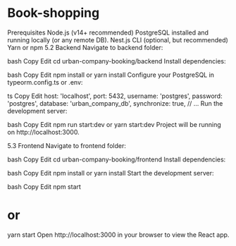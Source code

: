# Book-shopping

Prerequisites
Node.js (v14+ recommended)
PostgreSQL installed and running locally (or any remote DB).
Nest.js CLI (optional, but recommended)
Yarn or npm
5.2 Backend
Navigate to backend folder:

bash
Copy
Edit
cd urban-company-booking/backend
Install dependencies:

bash
Copy
Edit
npm install
 or
yarn install
Configure your PostgreSQL in typeorm.config.ts or .env:

ts
Copy
Edit
host: 'localhost',
port: 5432,
username: 'postgres',
password: 'postgres',
database: 'urban_company_db',
synchronize: true,
// ...
Run the development server:

bash
Copy
Edit
npm run start:dev
 or
yarn start:dev
Project will be running on http://localhost:3000.

5.3 Frontend
Navigate to frontend folder:

bash
Copy
Edit
cd urban-company-booking/frontend
Install dependencies:

bash
Copy
Edit
npm install
or
yarn install
Start the development server:

bash
Copy
Edit
npm start
# or
yarn start
Open http://localhost:3000 in your browser to view the React app.
